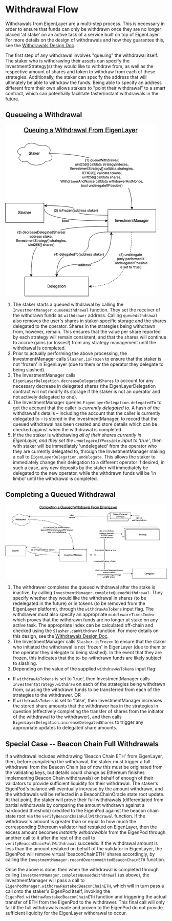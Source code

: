 
# Withdrawal Flow

Withdrawals from EigenLayer are a multi-step process. This is necessary in order to ensure that funds can only be withdrawn once they are no longer placed 'at stake' on an active task of a service built on top of EigenLayer. For more details on the design of withdrawals and how they guarantee this, see the [Withdrawals Design Doc](./Guaranteed-stake-updates.md).

The first step of any withdrawal involves "queuing" the withdrawal itself. The staker who is withdrawing their assets can specify the InvestmentStrategy(s) they would like to withdraw from, as well as the respective amount of shares and token to withdraw from each of these strategies. Additionally, the staker can specify the address that will ultimately be able to withdraw the funds. Being able to specify an address different from their own allows stakers to "point their withdrawal" to a smart contract, which can potentially facilitate faster/instant withdrawals in the future.

## Queueing a Withdrawal

![Queuing a Withdrawal](images/EL_queuing_a_withdrawal.png?raw=true "Queuing a Withdrawal")

1. The staker starts a queued withdrawal by calling the `InvestmentManager.queueWithdrawal` function.  They set the receiver of the withdrawn funds as `withdrawer` address. Calling `queueWithdrawal` also removes the user's shares in staker-specific storage and the shares delegated to the operator. Shares in the strategies being withdrawn from, however, remain.  This ensures that the value per share reported by each strategy will remain consistent, and that the shares will continue to accrue gains (or losses!) from any strategy management until the withdrawal is completed.
2. Prior to actually performing the above processing, the InvestmentManager calls `Slasher.isFrozen` to ensure that the staker is not 'frozen' in EigenLayer (due to them or the operator they delegate to being slashed).
3. The InvestmentManager calls `EigenLayerDelegation.decreaseDelegatedShares` to account for any necessary decrease in delegated shares (the EigenLayerDelegation contract will not modify its storage if the staker is not an operator and not actively delegated to one).
4. The InvestmentManager queries `EigenLayerDelegation.delegatedTo` to get the account that the caller is *currently delegated to*. A hash of the withdrawal's details – including the account that the caller is currently delegated to – is stored in the InvestmentManager, to record that the queued withdrawal has been created and store details which can be checked against when the withdrawal is completed.
5. If the the staker is withdrawing *all of their shares currently in EigenLayer, and they set the `undelegateIfPossible` input to 'true'*, then with staker will be immediately 'undelegated' from the operator who they are currently delegated to, through the InvestmentManager making a call to `EigenLayerDelegation.undelegate`. This allows the staker to immediately change their delegation to a different operator if desired; in such a case, any *new* deposits by the staker will immediately be delegated to the new operator, while the withdrawn funds will be 'in limbo' until the withdrawal is completed.

## Completing a Queued Withdrawal

![Completing a Queued Withdrawal](images/EL_completing_queued_withdrawal.png?raw=true "Completing a Queued Withdrawal")

1. The withdrawer completes the queued withdrawal after the stake is inactive, by calling `InvestmentManager.completeQueuedWithdrawal`. They specify whether they would like the withdrawal in shares (to be redelegated in the future) or in tokens (to be removed from the EigenLayer platform), through the `withdrawAsTokens` input flag. The withdrawer must also specify an appropriate `middlewareTimesIndex` which proves that the withdrawn funds are no longer at stake on any active task. The appropriate index can be calculated off-chain and checked using the `Slasher.canWithdraw` function. For more details on this design, see the [Withdrawals Design Doc](./Guaranteed-stake-updates.md).
2. The InvestmentManager calls `Slasher.isFrozen` to ensure that the staker who initiated the withdrawal is not 'frozen' in EigenLayer (due to them or the operator they delegate to being slashed). In the event that they are frozen, this indicates that the to-be-withdrawn funds are likely subject to slashing.
3. Depending on the value of the supplied `withdrawAsTokens` input flag:
* If `withdrawAsTokens` is set to 'true', then InvestmentManager calls `InvestmentStrategy.withdraw` on each of the strategies being withdrawn from, causing the withdrawn funds to be transferred from each of the strategies to the withdrawer.
OR
* If `withdrawAsTokens` is set to 'false', then InvestmentManager increases the stored share amounts that the withdrawer has in the strategies in question (effectively completing the transfer of shares from the initiator of the withdrawal to the withdrawer), and then calls `EigenLayerDelegation.increaseDelegatedShares` to trigger any appropriate updates to delegated share amounts.

## Special Case -- Beacon Chain Full Withdrawals

If a withdrawal includes withdrawing 'Beacon Chain ETH' from EigenLayer, then, before *completing* the withdrawal, the staker must trigger a full withdrawal from the Beacon Chain (as of now this must be originated from the validating keys, but details could change as Ethereum finishes implementing Beacon Chain withdrawals) on behalf of enough of their validators to provide sufficient liquidity for their withdrawal.
The staker's EigenPod's balance will eventually increase by the amount withdrawn, and the withdrawals will be reflected in a BeaconChainOracle state root update.
At that point, the staker will prove their full withdrawals (differentiated from partial withdrawals by comparing the amount withdrawn against a hardcoded threshold) credited to the EigenPod against the beacon chain state root via the `verifyBeaconChainFullWithdrawal` function. If the withdrawal's amount is greater than or equal to how much the corresponding Ethereum validator had restaked on EigenLayer, then the excess amount becomes *instantly withdrawable* from the EigenPod through another call to it after the rest of the call to `verifyBeaconChainFullWithdrawal` succeeds. If the withdrawal amount is less than the amount restaked on behalf of the validator in EigenLayer, the EigenPod will remove virtual 'beaconChainETH' shares accordingly, by calling the `InvestmentManager.recordOvercommittedBeaconChainETH` function.

Once the above is done, then when the withdrawal is completed through calling `InvestmentManager.completeQueuedWithdrawal` (as above), the InvestmentManager will pass a call to `EigenPodManager.withdrawRestakedBeaconChainETH`, which will in turn pass a call onto the staker's EigenPod itself, invoking the `EigenPod.withdrawRestakedBeaconChainETH` function and triggering the actual transfer of ETH from the EigenPod to the withdrawer. This final call will only fail if the  full withdrawals made and proven to the EigenPod do not provide sufficient liquidity for the EigenLayer withdrawal to occur.
